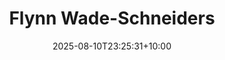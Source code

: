 ---
title: "Flynn Wade-Schneiders"
date: 2025-08-10T23:25:31+10:00
draft: false
photo: "/images/flynn.jpg"
position: "Environment Officer"
role_types:
  - "Officers"
role_weights:
  Officers: 3
---